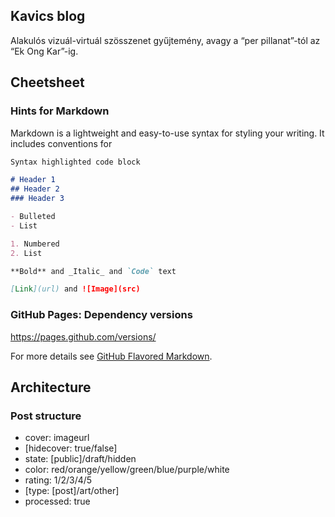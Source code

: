 ## Kavics blog
Alakulós vizuál-virtuál szösszenet gyűjtemény, avagy a “per pillanat”-tól az “Ek Ong Kar”-ig.

## Cheetsheet
### Hints for Markdown

Markdown is a lightweight and easy-to-use syntax for styling your writing. It includes conventions for

```markdown
Syntax highlighted code block

# Header 1
## Header 2
### Header 3

- Bulleted
- List

1. Numbered
2. List

**Bold** and _Italic_ and `Code` text

[Link](url) and ![Image](src)
```
### GitHub Pages: Dependency versions
https://pages.github.com/versions/

For more details see [GitHub Flavored Markdown](https://guides.github.com/features/mastering-markdown/).

## Architecture
### Post structure
- cover: imageurl
- [hidecover: true/false]
- state: [public]/draft/hidden
- color: red/orange/yellow/green/blue/purple/white
- rating: 1/2/3/4/5
- [type: [post]/art/other]
- processed: true
